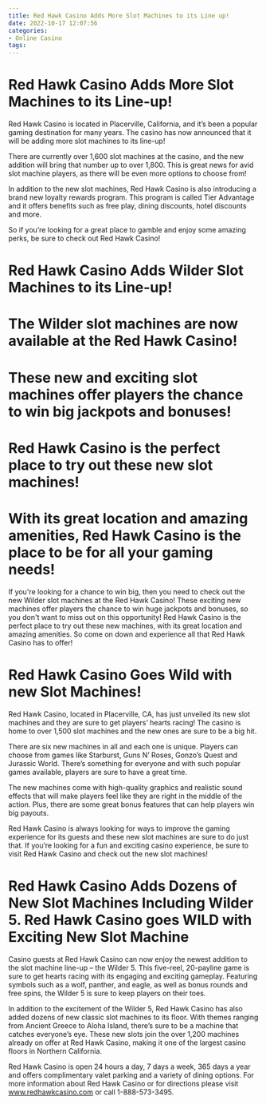 ```yaml
---
title: Red Hawk Casino Adds More Slot Machines to its Line up!
date: 2022-10-17 12:07:56
categories:
- Online Casino
tags:
---
```



# Red Hawk Casino Adds More Slot Machines to its Line-up!

Red Hawk Casino is located in Placerville, California, and it’s been a popular gaming destination for many years. The casino has now announced that it will be adding more slot machines to its line-up!

There are currently over 1,600 slot machines at the casino, and the new addition will bring that number up to over 1,800. This is great news for avid slot machine players, as there will be even more options to choose from!

In addition to the new slot machines, Red Hawk Casino is also introducing a brand new loyalty rewards program. This program is called Tier Advantage and it offers benefits such as free play, dining discounts, hotel discounts and more.

So if you’re looking for a great place to gamble and enjoy some amazing perks, be sure to check out Red Hawk Casino!

# Red Hawk Casino Adds Wilder Slot Machines to its Line-up!

# The Wilder slot machines are now available at the Red Hawk Casino!

# These new and exciting slot machines offer players the chance to win big jackpots and bonuses!

# Red Hawk Casino is the perfect place to try out these new slot machines!

# With its great location and amazing amenities, Red Hawk Casino is the place to be for all your gaming needs!

If you're looking for a chance to win big, then you need to check out the new Wilder slot machines at the Red Hawk Casino! These exciting new machines offer players the chance to win huge jackpots and bonuses, so you don't want to miss out on this opportunity! Red Hawk Casino is the perfect place to try out these new machines, with its great location and amazing amenities. So come on down and experience all that Red Hawk Casino has to offer!

# Red Hawk Casino Goes Wild with new Slot Machines!

Red Hawk Casino, located in Placerville, CA, has just unveiled its new slot machines and they are sure to get players’ hearts racing! The casino is home to over 1,500 slot machines and the new ones are sure to be a big hit.

There are six new machines in all and each one is unique. Players can choose from games like Starburst, Guns N’ Roses, Gonzo’s Quest and Jurassic World. There’s something for everyone and with such popular games available, players are sure to have a great time.

The new machines come with high-quality graphics and realistic sound effects that will make players feel like they are right in the middle of the action. Plus, there are some great bonus features that can help players win big payouts.

Red Hawk Casino is always looking for ways to improve the gaming experience for its guests and these new slot machines are sure to do just that. If you’re looking for a fun and exciting casino experience, be sure to visit Red Hawk Casino and check out the new slot machines!

#  Red Hawk Casino Adds Dozens of New Slot Machines Including Wilder 5. Red Hawk Casino goes WILD with Exciting New Slot Machine

Casino guests at Red Hawk Casino can now enjoy the newest addition to the slot machine line-up – the Wilder 5. This five-reel, 20-payline game is sure to get hearts racing with its engaging and exciting gameplay. Featuring symbols such as a wolf, panther, and eagle, as well as bonus rounds and free spins, the Wilder 5 is sure to keep players on their toes.

In addition to the excitement of the Wilder 5, Red Hawk Casino has also added dozens of new classic slot machines to its floor. With themes ranging from Ancient Greece to Aloha Island, there’s sure to be a machine that catches everyone’s eye. These new slots join the over 1,200 machines already on offer at Red Hawk Casino, making it one of the largest casino floors in Northern California.

Red Hawk Casino is open 24 hours a day, 7 days a week, 365 days a year and offers complimentary valet parking and a variety of dining options. For more information about Red Hawk Casino or for directions please visit www.redhawkcasino.com or call 1-888-573-3495.